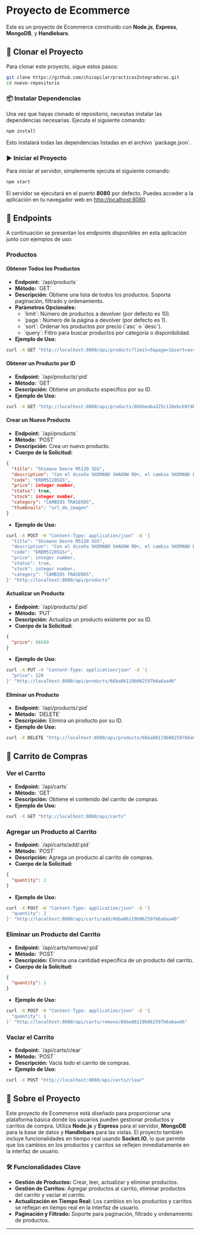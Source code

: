 # Proyecto de Ecommerce

Este es un proyecto de Ecommerce construido con **Node.js**, **Express**, **MongoDB**, y **Handlebars**.

## 🚀 Clonar el Proyecto

Para clonar este proyecto, sigue estos pasos:

```bash
git clone https://github.com/chicopilar/practicasIntegradoras.git
cd nuevo-repositorio
```

### 📦 Instalar Dependencias

Una vez que hayas clonado el repositorio, necesitas instalar las dependencias necesarias. Ejecuta el siguiente comando:

```bash
npm install
```

Esto instalará todas las dependencias listadas en el archivo \`package.json\`.

### ▶️ Iniciar el Proyecto

Para iniciar el servidor, simplemente ejecuta el siguiente comando:

```bash
npm start
```

El servidor se ejecutará en el puerto **8080** por defecto. Puedes acceder a la aplicación en tu navegador web en [http://localhost:8080](http://localhost:8080).

## 📡 Endpoints

A continuación se presentan los endpoints disponibles en esta aplicación junto con ejemplos de uso:

### Productos

#### Obtener Todos los Productos

- **Endpoint:** \`/api/products\`
- **Método:** \`GET\`
- **Descripción:** Obtiene una lista de todos los productos. Soporta paginación, filtrado y ordenamiento.
- **Parámetros Opcionales:**
  - \`limit\`: Número de productos a devolver (por defecto es 10).
  - \`page\`: Número de la página a devolver (por defecto es 1).
  - \`sort\`: Ordenar los productos por precio (\`asc\` o \`desc\`).
  - \`query\`: Filtro para buscar productos por categoría o disponibilidad.
- **Ejemplo de Uso:**

```bash
curl -X GET "http://localhost:8080/api/products?limit=5&page=1&sort=asc&query=category=DESCARRILADORES"
```

#### Obtener un Producto por ID

- **Endpoint:** \`/api/products/:pid\`
- **Método:** \`GET\`
- **Descripción:** Obtiene un producto específico por su ID.
- **Ejemplo de Uso:**

```bash
curl -X GET "http://localhost:8080/api/products/66bbeaba325c116ebcb974b2"
```

#### Crear un Nuevo Producto

- **Endpoint:** \`/api/products\`
- **Método:** \`POST\`
- **Descripción:** Crea un nuevo producto.
- **Cuerpo de la Solicitud:**

```json
{
  "title": "Shimano Deore M5120 SGS",
  "description": "Con el diseño SHIMANO SHADOW RD+, el cambio SHIMANO DEORE M5120 ofrece…",
  "code": "ERDM5120SGS",
  "price": integer number,
  "status": true,
  "stock": integer number,
  "category": "CAMBIOS TRASEROS",
  "thumbnails": "url_de_imagen"
}
```
- **Ejemplo de Uso:**

```bash
curl -X POST -H "Content-Type: application/json" -d '{
  "title": "Shimano Deore M5120 SGS",
  "description": "Con el diseño SHIMANO SHADOW RD+, el cambio SHIMANO DEORE M5120 ofrece…",
  "code": "ERDM5120SGSr",
  "price": integer number,
  "status": true,
  "stock": integer number,
  "category": "CAMBIOS TRASEROS",
}' "http://localhost:8080/api/products"
```

#### Actualizar un Producto

- **Endpoint:** \`/api/products/:pid\`
- **Método:** \`PUT\`
- **Descripción:** Actualiza un producto existente por su ID.
- **Cuerpo de la Solicitud:**

```json
{
  "price": 66589
}
```
- **Ejemplo de Uso:**

```bash
curl -X PUT -H "Content-Type: application/json" -d '{
  "price": 120
}' "http://localhost:8080/api/products/66ba86119b062597b6a6aa46"
```

#### Eliminar un Producto

- **Endpoint:** \`/api/products/:pid\`
- **Método:** \`DELETE\`
- **Descripción:** Elimina un producto por su ID.
- **Ejemplo de Uso:**

```bash
curl -X DELETE "http://localhost:8080/api/products/66ba86119b062597b6a6aa46"
```

## 🛒 Carrito de Compras

### Ver el Carrito

- **Endpoint:** \`/api/carts\`
- **Método:** \`GET\`
- **Descripción:** Obtiene el contenido del carrito de compras.
- **Ejemplo de Uso:**

```bash
curl -X GET "http://localhost:8080/api/carts"
```

### Agregar un Producto al Carrito

- **Endpoint:** \`/api/carts/add/:pid\`
- **Método:** \`POST\`
- **Descripción:** Agrega un producto al carrito de compras.
- **Cuerpo de la Solicitud:**

```json
{
  "quantity": 2
}
```
- **Ejemplo de Uso:**

```bash
curl -X POST -H "Content-Type: application/json" -d '{
  "quantity": 2
}' "http://localhost:8080/api/carts/add/66ba86119b062597b6a6aa46"
```

### Eliminar un Producto del Carrito

- **Endpoint:** \`/api/carts/remove/:pid\`
- **Método:** \`POST\`
- **Descripción:** Elimina una cantidad específica de un producto del carrito.
- **Cuerpo de la Solicitud:**

```json
{
  "quantity": 1
}
```
- **Ejemplo de Uso:**

```bash
curl -X POST -H "Content-Type: application/json" -d '{
  "quantity": 1
}' "http://localhost:8080/api/carts/remove/66ba86119b062597b6a6aa46"
```

### Vaciar el Carrito

- **Endpoint:** \`/api/carts/clear\`
- **Método:** \`POST\`
- **Descripción:** Vacía todo el carrito de compras.
- **Ejemplo de Uso:**

```bash
curl -X POST "http://localhost:8080/api/carts/clear"
```

## 📝 Sobre el Proyecto

Este proyecto de Ecommerce está diseñado para proporcionar una plataforma básica donde los usuarios pueden gestionar productos y carritos de compra. Utiliza **Node.js** y **Express** para el servidor, **MongoDB** para la base de datos y **Handlebars** para las vistas. El proyecto también incluye funcionalidades en tiempo real usando **Socket.IO**, lo que permite que los cambios en los productos y carritos se reflejen inmediatamente en la interfaz de usuario.

### 🛠️ Funcionalidades Clave

- **Gestión de Productos:** Crear, leer, actualizar y eliminar productos.
- **Gestión de Carritos:** Agregar productos al carrito, eliminar productos del carrito y vaciar el carrito.
- **Actualización en Tiempo Real:** Los cambios en los productos y carritos se reflejan en tiempo real en la interfaz de usuario.
- **Paginación y Filtrado:** Soporte para paginación, filtrado y ordenamiento de productos.

---